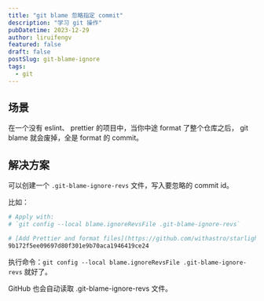```yaml
---
title: "git blame 忽略指定 commit"
description: "学习 git 操作"
pubDatetime: 2023-12-29
author: liruifengv
featured: false
draft: false
postSlug: git-blame-ignore
tags:
  - git
---
```


## 场景

在一个没有 eslint、 prettier 的项目中，当你中途 format 了整个仓库之后， git blame 就会废掉，全是 format 的 commit。

## 解决方案

可以创建一个 `.git-blame-ignore-revs` 文件，写入要忽略的 commit id。

比如：

```bash title=".git-blame-ignore-revs"
# Apply with:
# `git config --local blame.ignoreRevsFile .git-blame-ignore-revs`

# [Add Prettier and format files](https://github.com/withastro/starlight/pull/393)
9b172f5ee09697d80f301e9b70aca1946419ce24
```

执行命令：`git config --local blame.ignoreRevsFile .git-blame-ignore-revs` 就好了。

GitHub 也会自动读取 .git-blame-ignore-revs 文件。
